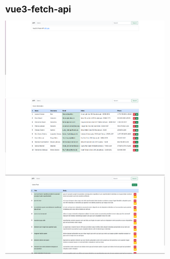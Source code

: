 # vue3-fetch-api


![Vue3 Fetch API!](images/index.png "Vue3 Fetch API")
![Vue3 Fetch API!](images/users.png "Vue3 Fetch API")
![Vue3 Fetch API!](images/posts.png "Vue3 Fetch API")